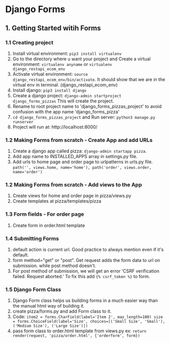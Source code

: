 # Django Forms

## 1. Getting Started witih Forms
### 1.1 Creating project
1. Install virtual environment: `pip3 install virtualenv`
2. Go to the directory where u want your project and Create a virtual environment: `virtualenv anyname` or `virtualenv django_restapi_ecom_env`
3. Activate virtual environment: `source django_restapi_ecom_env/bin/activate`. It should show that we are in the virtual env in terminal. (django_restapi_ecom_env)
4. Install django: `pip3 install django`
5. Create a django project: `django-admin startproject django_forms_pizzas` This will create the project.
6. Rename to root project name to 'django_forms_pizzas_project' to avoid confusion with the app name 'django_forms_pizza'
7. `cd django_forms_pizzas_project` and Run server: `python3 manage.py runserver`
8. Project will run at: http://localhost:8000/

### 1.2 Making Forms from scratch - Create App and add URLs
1. Create a django app called pizza: `django-admin startapp pizza`.
2. Add app name to INSTALLED_APPS array in settings.py file.
3. Add urls to home page and order page to urlpatterns in urls.py file. `path('', views.home, name='home'), path('order', views.order, name='order')`

### 1.2 Making Forms from scratch - Add views to the App
1. Create views for home and order page in pizza/views.py
2. Create templates at pizza/templates/pizza

### 1.3 Form fields - For order page
1. Create form in order.html template

### 1.4 Submitting Forms
1. default action is current url. Good practice to always mention even if it's default.
2. form method="get" or "post". Get request adds the form data to url on submission. while post method doesn't.
3. For post method of submission, we will get an error 'CSRF verification failed. Request aborted.' To fix this add `{% csrf_token %}` to form.

### 1.5 Django Form Class
1. Django Form class helps us building forms in a much easier way than the manual html way of building it.
2. create pizza/forms.py and add Form class to it.
3. Code: `item2 = forms.CharField(label='Item 2', max_length=100) size = forms.ChoiceField(label='Size', choices=[('Small Size', 'Small'), ('Medium Size'), ('Large Size')])`
4. pass form class to order.html template from views.py ex: `return render(request, 'pizza/order.html', {'orderform', form})`